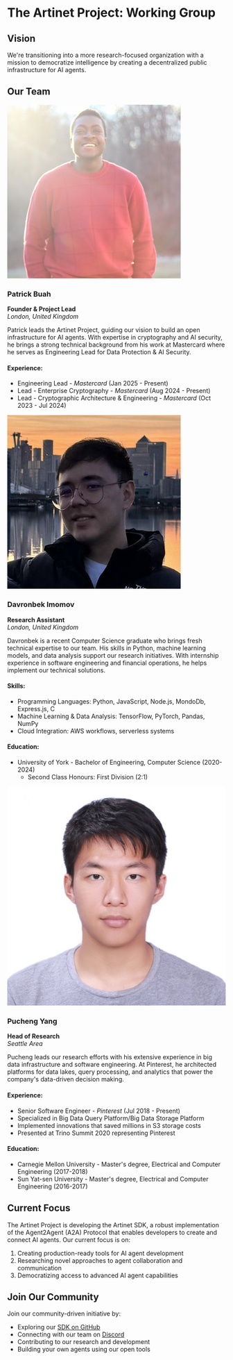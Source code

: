 # The Artinet Project: Working Group

## Vision
We're transitioning into a more research-focused organization with a mission to democratize intelligence by creating a decentralized public infrastructure for AI agents.

## Our Team

<div class="team-member">
  <img src="../images/1517467881997.jpeg" alt="Patrick Buah" class="profile-image">
  <h3>Patrick Buah</h3>
  <p><strong>Founder & Project Lead</strong><br>
  <em>London, United Kingdom</em></p>

  <p>Patrick leads the Artinet Project, guiding our vision to build an open infrastructure for AI agents. With expertise in cryptography and AI security, he brings a strong technical background from his work at Mastercard where he serves as Engineering Lead for Data Protection & AI Security.</p>

  <h4>Experience:</h4>
  <ul>
    <li>Engineering Lead - <em>Mastercard</em> (Jan 2025 - Present)</li>
    <li>Lead - Enterprise Cryptography - <em>Mastercard</em> (Aug 2024 - Present)</li>
    <li>Lead - Cryptographic Architecture & Engineering - <em>Mastercard</em> (Oct 2023 - Jul 2024)</li>
  </ul>
</div>

<div class="team-member">
  <img src="../images/118357261.jpeg" alt="Davronbek Imomov" class="profile-image">
  <h3>Davronbek Imomov</h3>
  <p><strong>Research Assistant</strong><br>
  <em>London, United Kingdom </em></p>

  <p>Davronbek is a recent Computer Science graduate who brings fresh technical expertise to our team. His skills in Python, machine learning models, and data analysis support our research initiatives. With internship experience in software engineering and financial operations, he helps implement our technical solutions.</p>

  <h4>Skills:</h4>
  <ul>
    <li>Programming Languages: Python, JavaScript, Node.js, MondoDb, Express.js, C</li>
    <li>Machine Learning & Data Analysis: TensorFlow, PyTorch, Pandas, NumPy</li>
    <li>Cloud Integration: AWS workflows, serverless systems</li>
  </ul>

  <h4>Education:</h4>
  <ul>
    <li>University of York - Bachelor of Engineering, Computer Science (2020-2024)
      <ul>
        <li>Second Class Honours: First Division (2:1)</li>
      </ul>
    </li>
  </ul>
</div>

<div class="team-member">
  <img src="../images/1602090519881.jpeg" alt="Pucheng Yang" class="profile-image">
  <h3>Pucheng Yang</h3>
  <p><strong>Head of Research</strong><br>
  <em>Seattle Area</em></p>

  <p>Pucheng leads our research efforts with his extensive experience in big data infrastructure and software engineering. At Pinterest, he architected platforms for data lakes, query processing, and analytics that power the company's data-driven decision making.</p>

  <h4>Experience:</h4>
  <ul>
    <li>Senior Software Engineer - <em>Pinterest</em> (Jul 2018 - Present)</li>
    <li>Specialized in Big Data Query Platform/Big Data Storage Platform</li>
    <li>Implemented innovations that saved millions in S3 storage costs</li>
    <li>Presented at Trino Summit 2020 representing Pinterest</li>
  </ul>

  <h4>Education:</h4>
  <ul>
    <li>Carnegie Mellon University - Master's degree, Electrical and Computer Engineering (2017-2018)</li>
    <li>Sun Yat-sen University - Master's degree, Electrical and Computer Engineering (2016-2017)</li>
  </ul>
</div>

## Current Focus

<div class="focus-section">
  <p>The Artinet Project is developing the Artinet SDK, a robust implementation of the Agent2Agent (A2A) Protocol that enables developers to create and connect AI agents. Our current focus is on:</p>

  <ol class="focus-list">
    <li>Creating production-ready tools for AI agent development</li>
    <li>Researching novel approaches to agent collaboration and communication</li>
    <li>Democratizing access to advanced AI agent capabilities</li>
  </ol>
</div>

## Join Our Community

<div class="community-section">
  <p>Join our community-driven initiative by:</p>
  <ul>
    <li>Exploring our <a href="https://github.com/the-artinet-project/artinet-sdk">SDK on GitHub</a></li>
    <li>Connecting with our team on <a href="https://discord.gg/xEFfw3UXTx">Discord</a></li>
    <li>Contributing to our research and development</li>
    <li>Building your own agents using our open tools</li>
  </ul>
</div>